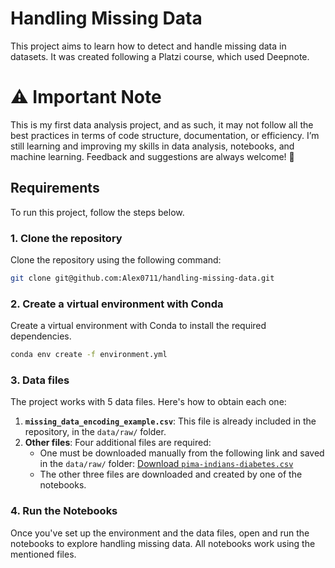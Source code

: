 
# Handling Missing Data

This project aims to learn how to detect and handle missing data in datasets. It was created following a Platzi course, which used Deepnote.

# ⚠️ Important Note

This is my first data analysis project, and as such, it may not follow all the best practices in terms of code structure, documentation, or efficiency. I’m still learning and improving my skills in data analysis, notebooks, and machine learning. Feedback and suggestions are always welcome! 🙌

## Requirements

To run this project, follow the steps below.

### 1. Clone the repository

Clone the repository using the following command:

```bash
git clone git@github.com:Alex0711/handling-missing-data.git
```

### 2. Create a virtual environment with Conda

Create a virtual environment with Conda to install the required dependencies.

```bash
conda env create -f environment.yml
```

### 3. Data files

The project works with 5 data files. Here's how to obtain each one:

1. **`missing_data_encoding_example.csv`**: This file is already included in the repository, in the `data/raw/` folder.
2. **Other files**: Four additional files are required:
   - One must be downloaded manually from the following link and saved in the `data/raw/` folder: [Download `pima-indians-diabetes.csv`](https://deepnote.com/workspace/platzi-escuela-datos-83832097-f136-43ff-b38d-abaa022e8ec7/project/datos-faltantes-694a3d08-7f18-421d-9e2f-c2820a79680e/data/pima-indians-diabetes.csv)
   - The other three files are downloaded and created by one of the notebooks.

### 4. Run the Notebooks

Once you've set up the environment and the data files, open and run the notebooks to explore handling missing data. All notebooks work using the mentioned files.
